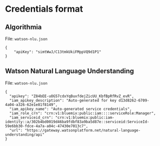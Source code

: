 # Credentials format

## Algorithmia

File: `watson-nlu.json`

```
{
	"apiKey": "simtWwJ/C13tmkUkiFMppVQ9d1P1"
}

``` 
## Watson Natural Language Understanding

File: `watson-nlu.json`

```
{
  "apikey": "Z84bEE-uOG57cdxYqBuxfdejZicUU_KbfBpRfRvZ_evR",
  "iam_apikey_description": "Auto-generated for key d13d8262-6709-4a04-a326-62e1e81f8149",
  "iam_apikey_name": "Auto-generated service credentials",
  "iam_role_crn": "crn:v1:bluemix:public:iam::::serviceRole:Manager",
  "iam_serviceid_crn": "crn:v1:bluemix:public:iam-identity::a/302b4bd0019d46ba9fdbf83a9ba5d87e::serviceid:ServiceId-59e6bb30-fdce-4a7a-a04c-47430e7013c7",
  "url": "https://gateway.watsonplatform.net/natural-language-understanding/api"
}

```